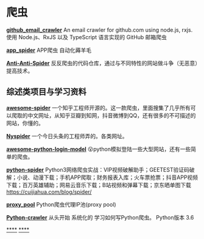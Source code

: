 
# 爬虫

[**github_email_crawler**](https://github.com/nekocode/github_email_crawler)
An email crawler for github.com using node.js, rxjs.
使用 Node.js、RxJS 以及 TypeScript 语言实现的 GitHub 邮箱爬虫

[**app_spider**](https://github.com/xingag/app_spider)
APP爬虫 自动化薅羊毛

[**Anti-Anti-Spider**](https://github.com/luyishisi/Anti-Anti-Spider)
反反爬虫的代码仓库，通过与不同特性的网站做斗争（无恶意）提高技术。

## 综述类项目与学习资料

[**awesome-spider**](https://github.com/facert/awesome-spider)
一个知乎工程师开源的。这一款爬虫，里面搜集了几乎所有可以爬取的中文网址，从知乎豆瓣到知网，抖音微博到QQ，还有很多的不可描述的网站，你懂的。

[**Nyspider**](https://github.com/Nyloner/Nyspider)
一个今日头条的工程师弄的。各类网址。

[**awesome-python-login-model**](https://github.com/CriseLYJ/awesome-python-login-model)
😮python模拟登陆一些大型网站，还有一些简单的爬虫。

[**python-spider**](https://github.com/Jack-Cherish/python-spider)
Python3网络爬虫实战：VIP视频破解助手；GEETEST验证码破解；小说、动漫下载；手机APP爬取；财务报表入库；火车票抢票；抖音APP视频下载；百万英雄辅助；网易云音乐下载；B站视频和弹幕下载；京东晒单图下载 https://cuijiahua.com/blog/spider/

[**proxy_pool**](https://github.com/jhao104/proxy_pool)
Python爬虫代理IP池(proxy pool) 

[**Python-crawler**](https://github.com/Ehco1996/Python-crawler)
从头开始 系统化的 学习如何写Python爬虫。 Python版本 3.6 

[****]()
[****]()
